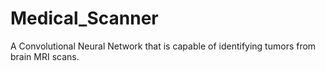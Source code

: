 # Medical_Scanner
A Convolutional Neural Network that is capable of identifying tumors from brain MRI scans. 
